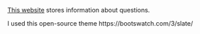<p><a href="https://tomoya-a1sss.azurewebsites.net">This website</a> stores information about questions.</p>
<p>I used this open-source theme https://bootswatch.com/3/slate/</p>